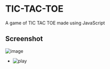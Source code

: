 # TIC-TAC-TOE
A game of TIC TAC TOE made using JavaScript
## Screenshot
![image](https://github.com/ananya1304/TIC-TAC-TOE/blob/master/image.png)
- ![play](https://github.com/adikolsur/TIC-TAC-TOE/blob/master/play.png)
